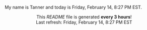 My name is Tanner and today is Friday, February 14, 8:27 PM EST.

<p align="center">This <i>README</i> file is generated <b>every 3 hours</b>!</br>Last refresh: Friday, February 14, 8:27 PM EST<br /></p>
